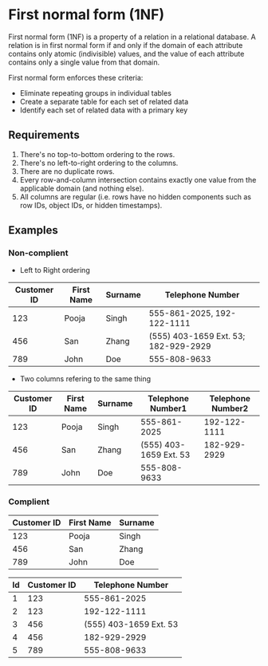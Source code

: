 # First normal form (1NF)

First normal form (1NF) is a property of a relation in a relational database. A
relation is in first normal form if and only if the domain of each attribute
contains only atomic (indivisible) values, and the value of each attribute
contains only a single value from that domain.

First normal form enforces these criteria:

- Eliminate repeating groups in individual tables
- Create a separate table for each set of related data
- Identify each set of related data with a primary key

## Requirements

1. There's no top-to-bottom ordering to the rows.
2. There's no left-to-right ordering to the columns.
3. There are no duplicate rows.
4. Every row-and-column intersection contains exactly one value from the
   applicable domain (and nothing else).
5. All columns are regular (i.e. rows have no hidden components such as row IDs,
   object IDs, or hidden timestamps).

## Examples

### Non-complient

- Left to Right ordering

|Customer ID|First Name|Surname|Telephone Number|
|-|-|-|-|
|123|Pooja|Singh|555-861-2025, 192-122-1111|
|456|San|Zhang|(555) 403-1659 Ext. 53; 182-929-2929|
|789|John|Doe|555-808-9633|

- Two columns refering to the same thing

|Customer ID|First Name|Surname|Telephone Number1|Telephone Number2|
|-|-|-|-|-|
|123|Pooja|Singh|555-861-2025|192-122-1111|
|456|San|Zhang|(555) 403-1659 Ext. 53|182-929-2929|
|789|John|Doe|555-808-9633||

### Complient

|Customer ID|First Name|Surname|
|-|-|-|
|123|Pooja|Singh|
|456|San|Zhang|
|789|John|Doe|

|Id|Customer ID|Telephone Number|
|-|-|-|
|1|123|555-861-2025|
|2|123|192-122-1111|
|3|456|(555) 403-1659 Ext. 53|
|4|456|182-929-2929|
|5|789|555-808-9633|
